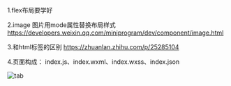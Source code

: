 1.flex布局要学好

2.image 图片用mode属性替换布局样式 https://developers.weixin.qq.com/miniprogram/dev/component/image.html

3.和html标签的区别 https://zhuanlan.zhihu.com/p/25285104

4.页面构成： index.js、index.wxml、index.wxss、index.json

![tab](https://pic4.zhimg.com/80/v2-4c2e3fef0dbea6aed7a77667c39dab79_hd.jpg)
